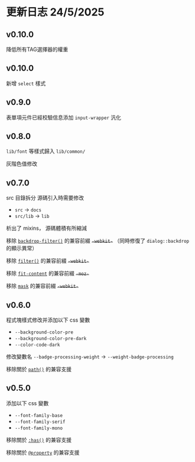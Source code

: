 # 更新日志 24/5/2025

## v0.10.0

降低所有TAG選擇器的權重

## v0.10.0

新增 `select` 樣式

## v0.9.0

表單項元件已經校驗信息添加 `input-wrapper` 汎化

## v0.8.0

`lib/font` 等樣式歸入 `lib/common/`

灰階色值修改

## v0.7.0

src 目錄拆分 源碼引入時需要修改

-   `src` -> `docs`
-   `src/lib` -> `lib`

析出了 mixins， 源碼體積有所縮減

移除 [`backdrop-filter()`](https://developer.mozilla.org/en-US/docs/Web/CSS/backdrop-filter) 的兼容前綴 ~~`-webkit-`~~ （同時修復了 `dialog::backdrop` 的顯示異常）

移除 [`filter()`](https://developer.mozilla.org/en-US/docs/Web/CSS/filter) 的兼容前綴 ~~`-webkit-`~~

移除 [`fit-content`](https://developer.mozilla.org/en-US/docs/Web/CSS/fit-content) 的兼容前綴 ~~`-moz-`~~

移除 [`mask`](https://developer.mozilla.org/en-US/docs/Web/CSS/mask) 的兼容前綴 ~~`-webkit-`~~

## v0.6.0

程式塊樣式修改并添加以下 css 變數

-   `--background-color-pre`
-   `--background-color-pre-dark`
-   `--color-code-dark`

修改變數名 `--badge-processing-weight` → `--weight-badge-processing`

移除關於 [`path()`](https://developer.mozilla.org/en-US/docs/Web/CSS/basic-shape/path) 的兼容支援

## v0.5.0

添加以下 css 變數

-   `--font-family-base`
-   `--font-family-serif`
-   `--font-family-mono`

移除關於 [`:has()`](https://developer.mozilla.org/en-US/docs/Web/CSS/:has) 的兼容支援

移除關於 [`@property`](https://developer.mozilla.org/en-US/docs/Web/CSS/@property) 的兼容支援
